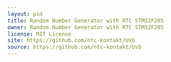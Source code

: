 ```yaml
---
layout: pid
title: Random Number Generator with RTC STM32F205
owner: Random Number Generator with RTC STM32F205
license: MIT License
site: https://github.com/ntc-kontakt/Usb
source: https://github.com/ntc-kontakt/Usb
---
```

